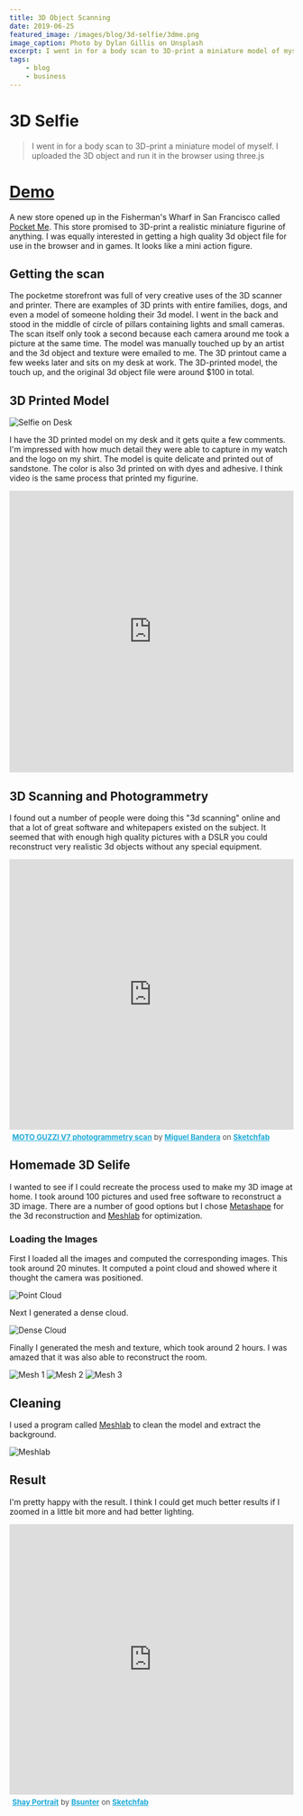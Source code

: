 ```yaml
---
title: 3D Object Scanning
date: 2019-06-25
featured_image: /images/blog/3d-selfie/3dme.png
image_caption: Photo by Dylan Gillis on Unsplash
excerpt: I went in for a body scan to 3D-print a miniature model of myself. I uploaded the 3D object and ran it in the browser using three.js.
tags:
    - blog
    - business
---
```

# 3D Selfie

> I went in for a body scan to 3D-print a miniature model of myself. I uploaded the 3D object and run it in the browser using three.js

# [Demo](https://briansunter.github.io/3D-me/ "Demo")

A new store opened up in the Fisherman's Wharf in San Francisco called [Pocket Me](http://www.pocketme.com "Pocket Me"). This store promised to 3D-print a realistic miniature figurine of anything. I was equally interested in getting a high quality 3d object file for use in the browser and in games. It looks like a mini action figure.

## Getting the scan
The pocketme storefront was full of very creative uses of the 3D scanner and printer. There are examples of 3D prints with entire families, dogs, and even a model of someone holding their 3d model. I went in the back and stood in the middle of circle of pillars containing lights and small cameras. The scan itself only took a second because each camera around me took a picture at the same time. The model was manually touched up by an artist and the 3d object and texture were emailed to me. The 3D printout came a few weeks later and sits on my desk at work. The 3D-printed model, the touch up, and the original 3d object file were around $100 in total.

## 3D Printed Model

![Selfie on Desk](/images/blog/3d-selfie/desk.jpg)

I have the 3D printed model on my desk and it gets quite a few comments. I'm impressed with how much detail they were able to capture in my watch and the logo on my shirt. The model is quite delicate and printed out of sandstone. The color is also 3d printed on with dyes and adhesive. I think video is the same process that printed my figurine.

<iframe width="100%" height="500px" src="https://www.youtube.com/embed/eX8sv9gXpqc" frameborder="0" allow="accelerometer; autoplay; encrypted-media; gyroscope; picture-in-picture" allowfullscreen></iframe>

## 3D Scanning and Photogrammetry
I found out a number of people were doing this "3d scanning" online and that a lot of great software and whitepapers existed on the subject. It seemed that with enough high quality pictures with a DSLR you could reconstruct very realistic 3d objects without any special equipment.


<div class="sketchfab-embed-wrapper"><iframe width="100%" height="480" src="https://sketchfab.com/models/711858531ed14d82a6126d3ff3eba48d/embed" frameborder="0" allow="autoplay; fullscreen; vr" mozallowfullscreen="true" webkitallowfullscreen="true"></iframe>

<p style="font-size: 13px; font-weight: normal; margin: 5px; color: #4A4A4A;">
    <a href="https://sketchfab.com/3d-models/moto-guzzi-v7-photogrammetry-scan-711858531ed14d82a6126d3ff3eba48d?utm_medium=embed&utm_source=website&utm_campaign=share-popup" target="_blank" style="font-weight: bold; color: #1CAAD9;">MOTO GUZZI V7 photogrammetry scan</a>
    by <a href="https://sketchfab.com/miguelbandera?utm_medium=embed&utm_source=website&utm_campaign=share-popup" target="_blank" style="font-weight: bold; color: #1CAAD9;">Miguel Bandera</a>
    on <a href="https://sketchfab.com?utm_medium=embed&utm_source=website&utm_campaign=share-popup" target="_blank" style="font-weight: bold; color: #1CAAD9;">Sketchfab</a>
</p>
</div>

## Homemade 3D Selife
I wanted to see if I could recreate the process used to make my 3D image at home. I took around 100 pictures and used free software to reconstruct a 3D image.
There are a number of good options but I chose [Metashape](https://www.agisoft.com/ "Metashape") for the 3d reconstruction and [Meshlab](http://www.meshlab.net/ "Meshlab") for optimization.

### Loading the Images
First I loaded all the images and computed the corresponding images. This took around 20 minutes. It computed a point cloud and showed where it thought the camera was positioned.

![Point Cloud](/images/blog/3d-selfie/pointcloud.jpg)

Next I generated a dense cloud.

![Dense Cloud](/images/blog/3d-selfie/densecloud.jpg)

Finally I generated the mesh and texture, which took around 2 hours. I was amazed that it was also able to reconstruct the room.

![Mesh 1](/images/blog/3d-selfie/mesh1.jpg)
![Mesh 2](/images/blog/3d-selfie/mesh2.jpg)
![Mesh 3](/images/blog/3d-selfie/mesh3.jpg)

## Cleaning
I used a program called  [Meshlab](http://www.meshlab.net/ "Meshlab") to clean the model and extract the background.

![Meshlab](/images/blog/3d-selfie/meshlab.jpg)

## Result
I'm pretty happy with the result. I think I could get much better results if I zoomed in a little bit more and had better lighting.

<div class="sketchfab-embed-wrapper"><iframe width="100%" height="480" src="https://sketchfab.com/models/6d2893480f694b44976510e3c03bb163/embed" frameborder="0" allow="autoplay; fullscreen; vr" mozallowfullscreen="true" webkitallowfullscreen="true"></iframe>
<p style="font-size: 13px; font-weight: normal; margin: 5px; color: #4A4A4A;">
    <a href="https://sketchfab.com/3d-models/shay-portrait-6d2893480f694b44976510e3c03bb163?utm_medium=embed&utm_source=website&utm_campaign=share-popup" target="_blank" style="font-weight: bold; color: #1CAAD9;">Shay Portrait</a>
    by <a href="https://sketchfab.com/Bsunter?utm_medium=embed&utm_source=website&utm_campaign=share-popup" target="_blank" style="font-weight: bold; color: #1CAAD9;">Bsunter</a>
    on <a href="https://sketchfab.com?utm_medium=embed&utm_source=website&utm_campaign=share-popup" target="_blank" style="font-weight: bold; color: #1CAAD9;">Sketchfab</a>
</p>
</div>
